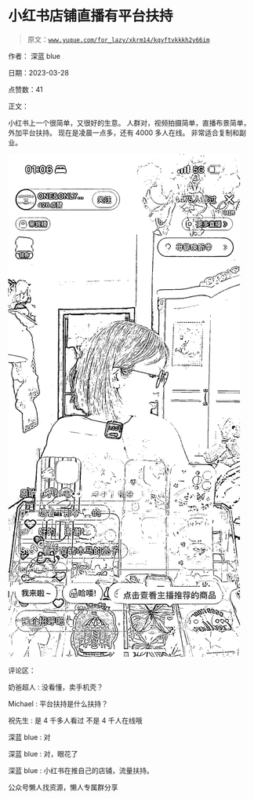 # 小红书店铺直播有平台扶持

> 原文：[`www.yuque.com/for_lazy/xkrm14/kqyftvkkkh2y66im`](https://www.yuque.com/for_lazy/xkrm14/kqyftvkkkh2y66im)



作者： 深蓝 blue



日期：2023-03-28



点赞数：41



正文：



小红书上一个很简单，又很好的生意。 人群对，视频拍摄简单，直播布景简单，外加平台扶持。 现在是凌晨一点多，还有 4000 多人在线。 非常适合复制和副业。



![](img/4ee98c6f8e743d66fa9cd1723e2538a9.png)  

评论区：



奶爸超人 : 没看懂，卖手机壳？



Michael : 平台扶持是什么扶持？



祝先生 : 是 4 千多人看过 不是 4 千人在线哦



深蓝 blue : 对



深蓝 blue : 对，眼花了



深蓝 blue : 小红书在推自己的店铺，流量扶持。



公众号懒人找资源，懒人专属群分享

